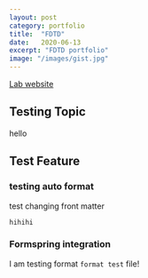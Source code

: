 ```yaml
---
layout: post
category: portfolio
title:  "FDTD"
date:   2020-06-13
excerpt: "FDTD portfolio"
image: "/images/gist.jpg"
---
```

<a href = "https://em.gist.ac.kr/"> Lab website</a>
## Testing Topic
hello

## Test Feature
### testing auto format
test changing front matter
```
hihihi
```
### Formspring integration
I am testing format ```format test``` file!
